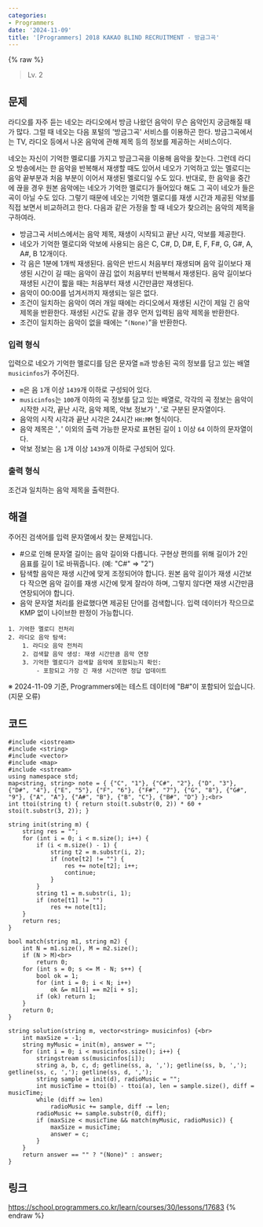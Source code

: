 ```yaml
---
categories:
- Programmers
date: '2024-11-09'
title: '[Programmers] 2018 KAKAO BLIND RECRUITMENT - 방금그곡'
---
```


{% raw %}
> Lv. 2<br>

## 문제
라디오를 자주 듣는 네오는 라디오에서 방금 나왔던 음악이 무슨 음악인지 궁금해질 때가 많다. 그럴 때 네오는 다음 포털의 '방금그곡' 서비스를 이용하곤 한다. 방금그곡에서는 TV, 라디오 등에서 나온 음악에 관해 제목 등의 정보를 제공하는 서비스이다.

네오는 자신이 기억한 멜로디를 가지고 방금그곡을 이용해 음악을 찾는다. 그런데 라디오 방송에서는 한 음악을 반복해서 재생할 때도 있어서 네오가 기억하고 있는 멜로디는 음악 끝부분과 처음 부분이 이어서 재생된 멜로디일 수도 있다. 반대로, 한 음악을 중간에 끊을 경우 원본 음악에는 네오가 기억한 멜로디가 들어있다 해도 그 곡이 네오가 들은 곡이 아닐 수도 있다. 그렇기 때문에 네오는 기억한 멜로디를 재생 시간과 제공된 악보를 직접 보면서 비교하려고 한다. 다음과 같은 가정을 할 때 네오가 찾으려는 음악의 제목을 구하여라.

-   방금그곡 서비스에서는 음악 제목, 재생이 시작되고 끝난 시각, 악보를 제공한다.
-   네오가 기억한 멜로디와 악보에 사용되는 음은 C, C#, D, D#, E, F, F#, G, G#, A, A#, B 12개이다.
-   각 음은 1분에 1개씩 재생된다. 음악은 반드시 처음부터 재생되며 음악 길이보다 재생된 시간이 길 때는 음악이 끊김 없이 처음부터 반복해서 재생된다. 음악 길이보다 재생된 시간이 짧을 때는 처음부터 재생 시간만큼만 재생된다.
-   음악이 00:00를 넘겨서까지 재생되는 일은 없다.
-   조건이 일치하는 음악이 여러 개일 때에는 라디오에서 재생된 시간이 제일 긴 음악 제목을 반환한다. 재생된 시간도 같을 경우 먼저 입력된 음악 제목을 반환한다.
-   조건이 일치하는 음악이 없을 때에는 “`(None)`”을 반환한다.

### 입력 형식
입력으로 네오가 기억한 멜로디를 담은 문자열  `m`과 방송된 곡의 정보를 담고 있는 배열  `musicinfos`가 주어진다.

-   `m`은 음  `1`개 이상  `1439`개 이하로 구성되어 있다.
-   `musicinfos`는  `100`개 이하의 곡 정보를 담고 있는 배열로, 각각의 곡 정보는 음악이 시작한 시각, 끝난 시각, 음악 제목, 악보 정보가 '`,`'로 구분된 문자열이다.
-   음악의 시작 시각과 끝난 시각은 24시간  `HH:MM`  형식이다.
-   음악 제목은 '`,`' 이외의 출력 가능한 문자로 표현된 길이  `1`  이상  `64`  이하의 문자열이다.
-   악보 정보는 음  `1`개 이상  `1439`개 이하로 구성되어 있다.

### 출력 형식
조건과 일치하는 음악 제목을 출력한다.

## 해결
주어진 검색어를 입력 문자열에서 찾는 문제입니다.
- #으로 인해 문자열 길이는 음악 길이와 다릅니다. 구현상 편의를 위해 길이가 2인 음표를 길이 1로 바꿔줍니다. (예: "C#" => "2")<br>
- 탐색할 음악은 재생 시간에 맞게 조정되어야 합니다. 원본 음악 길이가 재생 시간보다 작으면 음악 길이를 재생 시간에 맞게 잘라야 하며, 그렇지 않다면 재생 시간만큼 연장되어야 합니다.
- 음악 문자열 처리를 완료했다면 제공된 단어를 검색합니다. 입력 데이터가 작으므로 KMP 없이 나이브한 판정이 가능합니다.

```
1. 기억한 멜로디 전처리
2. 라디오 음악 탐색:
	1. 라디오 음악 전처리
	2. 검색할 음악 생성: 재생 시간만큼 음악 연장
	3. 기억한 멜로디가 검색할 음악에 포함되는지 확인:
		- 포함되고 가장 긴 재생 시간이면 정답 업데이트
```

※ 2024-11-09 기준, Programmers에는 테스트 데이터에 "B#"이 포함되어 있습니다. (지문 오류)

## 코드
```
#include <iostream>
#include <string>
#include <vector>
#include <map>
#include <sstream>
using namespace std;
map<string, string> note = { {"C", "1"}, {"C#", "2"}, {"D", "3"}, {"D#", "4"}, {"E", "5"}, {"F", "6"}, {"F#", "7"}, {"G", "8"}, {"G#", "9"}, {"A", "A"}, {"A#", "B"}, {"B", "C"}, {"B#", "D"} };<br>
int ttoi(string t) { return stoi(t.substr(0, 2)) * 60 + stoi(t.substr(3, 2)); }

string init(string m) {
    string res = "";
    for (int i = 0; i < m.size(); i++) {
        if (i < m.size() - 1) {
            string t2 = m.substr(i, 2);
            if (note[t2] != "") {
                res += note[t2]; i++;
                continue;
            }
        }
        string t1 = m.substr(i, 1);
        if (note[t1] != "")
            res += note[t1];
    }
    return res;
}

bool match(string m1, string m2) {
    int N = m1.size(), M = m2.size();
    if (N > M)<br>
        return 0;
    for (int s = 0; s <= M - N; s++) {
        bool ok = 1;
        for (int i = 0; i < N; i++)
            ok &= m1[i] == m2[i + s];
        if (ok) return 1;
    }
    return 0;
}

string solution(string m, vector<string> musicinfos) {<br>
    int maxSize = -1;
    string myMusic = init(m), answer = "";
    for (int i = 0; i < musicinfos.size(); i++) {
        stringstream ss(musicinfos[i]);
        string a, b, c, d; getline(ss, a, ','); getline(ss, b, ','); getline(ss, c, ','); getline(ss, d, ',');
        string sample = init(d), radioMusic = "";
        int musicTime = ttoi(b) - ttoi(a), len = sample.size(), diff = musicTime;
        while (diff >= len)
            radioMusic += sample, diff -= len;
        radioMusic += sample.substr(0, diff);
        if (maxSize < musicTime && match(myMusic, radioMusic)) {
            maxSize = musicTime;
            answer = c;
        }
    }
    return answer == "" ? "(None)" : answer;
}
```

## 링크
https://school.programmers.co.kr/learn/courses/30/lessons/17683
{% endraw %}